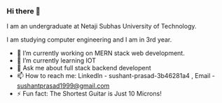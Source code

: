 ### Hi there 👋


I am an undergraduate at Netaji Subhas University of Technology.

I am studying computer engineering and I am in 3rd year.
 
- 🔭 I’m currently working on MERN stack web development.
- 🌱 I’m currently learning IOT
- 💬 Ask me about full stack backend developent
- 📫 How to reach me: LinkedIn - sushant-prasad-3b46281a4 , Email - sushantprasad1999@gmail.com
- ⚡ Fun fact: The Shortest Guitar is Just 10 Microns!


